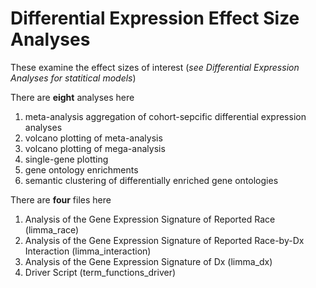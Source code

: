 # Differential Expression Effect Size Analyses

These examine the effect sizes of interest (_see Differential Expression Analyses for statitical models_)

There are **eight** analyses here 
1) meta-analysis aggregation of cohort-sepcific differential expression analyses
2) volcano plotting of meta-analysis
3) volcano plotting of mega-analysis
4) single-gene plotting
5) gene ontology enrichments
6) semantic clustering of differentially enriched gene ontologies

There are **four** files here
1) Analysis of the Gene Expression Signature of Reported Race (limma_race)
3) Analysis of the Gene Expression Signature of Reported Race-by-Dx Interaction (limma_interaction)
4) Analysis of the Gene Expression Signature of Dx (limma_dx)
5) Driver Script (term_functions_driver)

